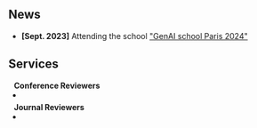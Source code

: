## News

- **[Sept. 2023]** Attending the school <a href="https://www.genai-school.universite-paris-saclay.fr/">"GenAI school Paris 2024"</a>




## Services

<h4 style="margin:0 10px 0;">Conference Reviewers</h4>

<ul style="margin:0 0 5px;">
  <li></li>
</ul>

<h4 style="margin:0 10px 0;">Journal Reviewers</h4>

<ul style="margin:0 0 5px;">
  <li></li>
</ul>